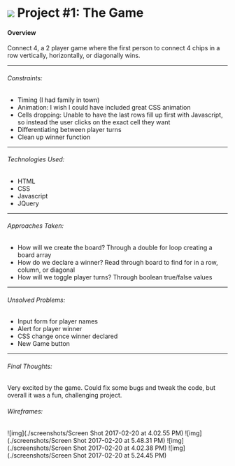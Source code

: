 # ![](https://ga-dash.s3.amazonaws.com/production/assets/logo-9f88ae6c9c3871690e33280fcf557f33.png) Project #1: The Game

#### Overview

Connect 4, a 2 player game where the first person to connect 4 chips in a row vertically, horizontally, or diagonally wins. 


---


###### Constraints:

- Timing (I had family in town)
- Animation: I wish I could have included great CSS animation
- Cells dropping: Unable to have the last rows fill up first with Javascript, so instead the user 	clicks on the exact cell they want 
- Differentiating between player turns
- Clean up winner function

--- 


###### Technologies Used:

- HTML
- CSS
- Javascript
- JQuery

---


###### Approaches Taken:

- How will we create the board? Through a double for loop creating a board array 
- How do we declare a winner? Read through board to find for in a row, column, or diagonal 
- How will we toggle player turns? Through boolean true/false values

---

###### Unsolved Problems:
- Input form for player names
- Alert for player winner
- CSS change once winner declared
- New Game button 

---


###### Final Thoughts:

Very excited by the game. Could fix some bugs and tweak the code, but overall it was a fun, challenging project. 

###### Wireframes:

![img](./screenshots/Screen Shot 2017-02-20 at 4.02.55 PM)
![img](./screenshots/Screen Shot 2017-02-20 at 5.48.31 PM)
![img](./screenshots/Screen Shot 2017-02-20 at 4.02.38 PM)
![img](./screenshots/Screen Shot 2017-02-20 at 5.24.45 PM)






